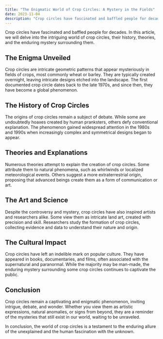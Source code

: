 ```yaml
---
title: "The Enigmatic World of Crop Circles: A Mystery in the Fields"
date: 2023-11-04
description: "Crop circles have fascinated and baffled people for decades. In this article, we will delve into the intriguing world of crop circles, their history, theories, and the enduring mystery surrounding them."
---
```


Crop circles have fascinated and baffled people for decades. In this article, we will delve into the intriguing world of crop circles, their history, theories, and the enduring mystery surrounding them.

## The Enigma Unveiled

Crop circles are intricate geometric patterns that appear mysteriously in fields of crops, most commonly wheat or barley. They are typically created overnight, leaving intricate designs etched into the landscape. The first documented crop circle dates back to the late 1970s, and since then, they have become a global phenomenon.

## The History of Crop Circles

The origins of crop circles remain a subject of debate. While some are undoubtedly hoaxes created by human pranksters, others defy conventional explanation. The phenomenon gained widespread attention in the 1980s and 1990s when increasingly complex and symmetrical designs began to appear.

## Theories and Explanations

Numerous theories attempt to explain the creation of crop circles. Some attribute them to natural phenomena, such as whirlwinds or localized meteorological events. Others suggest a more extraterrestrial origin, proposing that advanced beings create them as a form of communication or art.

## The Art and Science

Despite the controversy and mystery, crop circles have also inspired artists and researchers alike. Some view them as intricate land art, created with precision and skill. Researchers study the formation of crop circles, collecting evidence and data to understand their nature and origin.

## The Cultural Impact

Crop circles have left an indelible mark on popular culture. They have appeared in books, documentaries, and films, often associated with the supernatural and paranormal. While the majority may be man-made, the enduring mystery surrounding some crop circles continues to captivate the public.

## Conclusion

Crop circles remain a captivating and enigmatic phenomenon, inviting intrigue, debate, and wonder. Whether you view them as artistic expressions, natural anomalies, or signs from beyond, they are a reminder of the mysteries that still exist in our world, waiting to be unraveled.

In conclusion, the world of crop circles is a testament to the enduring allure of the unexplained and the human fascination with the unknown.
